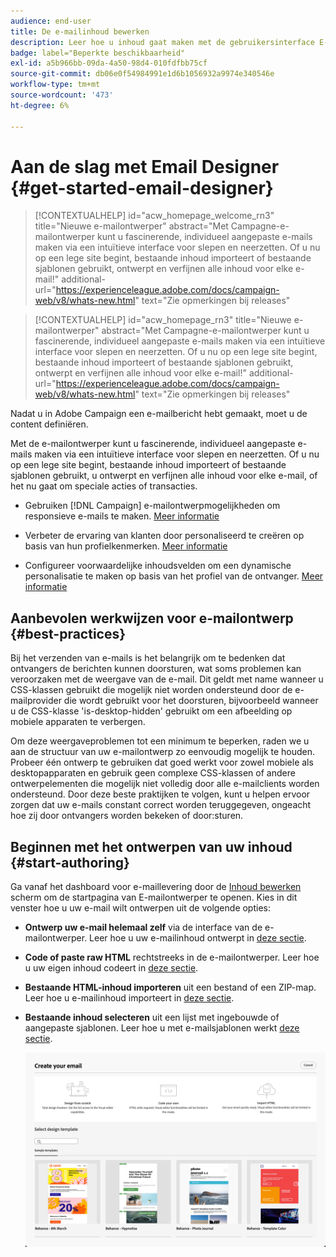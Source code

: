 ```yaml
---
audience: end-user
title: De e-mailinhoud bewerken
description: Leer hoe u inhoud gaat maken met de gebruikersinterface E-mailontwerper in Campagne Web
badge: label="Beperkte beschikbaarheid"
exl-id: a5b966bb-09da-4a50-98d4-010fdfbb75cf
source-git-commit: db06e0f54984991e1d6b1056932a9974e340546e
workflow-type: tm+mt
source-wordcount: '473'
ht-degree: 6%

---
```


# Aan de slag met Email Designer {#get-started-email-designer}

>[!CONTEXTUALHELP]
>id="acw_homepage_welcome_rn3"
>title="Nieuwe e-mailontwerper"
>abstract="Met Campagne-e-mailontwerper kunt u fascinerende, individueel aangepaste e-mails maken via een intuïtieve interface voor slepen en neerzetten. Of u nu op een lege site begint, bestaande inhoud importeert of bestaande sjablonen gebruikt, ontwerpt en verfijnen alle inhoud voor elke e-mail!"
>additional-url="https://experienceleague.adobe.com/docs/campaign-web/v8/whats-new.html" text="Zie opmerkingen bij releases"


<!--TO REMOVE BELOW-->
>[!CONTEXTUALHELP]
>id="acw_homepage_rn3"
>title="Nieuwe e-mailontwerper"
>abstract="Met Campagne-e-mailontwerper kunt u fascinerende, individueel aangepaste e-mails maken via een intuïtieve interface voor slepen en neerzetten. Of u nu op een lege site begint, bestaande inhoud importeert of bestaande sjablonen gebruikt, ontwerpt en verfijnen alle inhoud voor elke e-mail!"
>additional-url="https://experienceleague.adobe.com/docs/campaign-web/v8/whats-new.html" text="Zie opmerkingen bij releases"

<!--TO REMOVE ABOVE-->

Nadat u in Adobe Campaign een e-mailbericht hebt gemaakt, moet u de content definiëren.

Met de e-mailontwerper kunt u fascinerende, individueel aangepaste e-mails maken via een intuïtieve interface voor slepen en neerzetten. Of u nu op een lege site begint, bestaande inhoud importeert of bestaande sjablonen gebruikt, u ontwerpt en verfijnen alle inhoud voor elke e-mail, of het nu gaat om speciale acties of transacties.

<!--Built to deliver HTML optimized for responsive design, the Email Designer allows you to easily define and apply visibility conditions and dynamic content to an email, template, or fragment directly through the user interface. You can seamlessly switch between the drag and drop interface and HTML code at the click of a button.

The Email Designer allows you to create email content and email content templates. It is compatible with simple emails, transactional emails, A/B test emails, multilingual emails, and recurring emails.-->

* Gebruiken [!DNL Campaign] e-mailontwerpmogelijkheden om responsieve e-mails te maken. [Meer informatie](create-email-content.md)

* Verbeter de ervaring van klanten door personaliseerd te creëren op basis van hun profielkenmerken. [Meer informatie](../personalization/personalize.md)

* Configureer voorwaardelijke inhoudsvelden om een dynamische personalisatie te maken op basis van het profiel van de ontvanger. [Meer informatie](../personalization/conditions.md)

## Aanbevolen werkwijzen voor e-mailontwerp {#best-practices}

Bij het verzenden van e-mails is het belangrijk om te bedenken dat ontvangers de berichten kunnen doorsturen, wat soms problemen kan veroorzaken met de weergave van de e-mail. Dit geldt met name wanneer u CSS-klassen gebruikt die mogelijk niet worden ondersteund door de e-mailprovider die wordt gebruikt voor het doorsturen, bijvoorbeeld wanneer u de CSS-klasse &#39;is-desktop-hidden&#39; gebruikt om een afbeelding op mobiele apparaten te verbergen.

Om deze weergaveproblemen tot een minimum te beperken, raden we u aan de structuur van uw e-mailontwerp zo eenvoudig mogelijk te houden. Probeer één ontwerp te gebruiken dat goed werkt voor zowel mobiele als desktopapparaten en gebruik geen complexe CSS-klassen of andere ontwerpelementen die mogelijk niet volledig door alle e-mailclients worden ondersteund. Door deze beste praktijken te volgen, kunt u helpen ervoor zorgen dat uw e-mails constant correct worden teruggegeven, ongeacht hoe zij door ontvangers worden bekeken of door:sturen.

## Beginnen met het ontwerpen van uw inhoud {#start-authoring}

Ga vanaf het dashboard voor e-maillevering door de [Inhoud bewerken](edit-content.md) scherm om de startpagina van E-mailontwerper te openen. Kies in dit venster hoe u uw e-mail wilt ontwerpen uit de volgende opties:

* **Ontwerp uw e-mail helemaal zelf** via de interface van de e-mailontwerper. Leer hoe u uw e-mailinhoud ontwerpt in [deze sectie](create-email-content.md).

* **Code of paste raw HTML** rechtstreeks in de e-mailontwerper. Leer hoe u uw eigen inhoud codeert in [deze sectie](code-content.md).

* **Bestaande HTML-inhoud importeren** uit een bestand of een ZIP-map. Leer hoe u e-mailinhoud importeert in [deze sectie](existing-content.md).

* **Bestaande inhoud selecteren** uit een lijst met ingebouwde of aangepaste sjablonen. Leer hoe u met e-mailsjablonen werkt [deze sectie](create-email-templates.md).

  ![](assets/email_designer_create_options.png)

